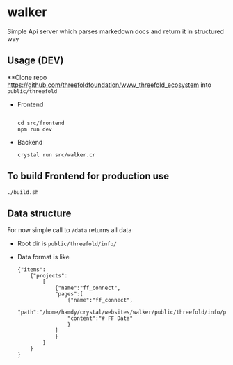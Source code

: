 # walker

Simple Api server which parses markedown docs and return it in structured way

## Usage (DEV)

**Clone repo  https://github.com/threefoldfoundation/www_threefold_ecosystem into `public/threefold`

- Frontend
	```

	cd src/frontend
	npm run dev
	```

- Backend

	```
	crystal run src/walker.cr
	```

## To build Frontend for production use
```
./build.sh
```

## Data structure

For now simple call to `/data` returns all data

- Root dir is `public/threefold/info/` 

- Data format is like
	```
	{"items":
		{"projects":
			[
				{"name":"ff_connect",
				"pages":[
					{"name":"ff_connect",
					"path":"/home/hamdy/crystal/websites/walker/public/threefold/info/projects/ff_connect/ff_connect.md",
					"content":"# FF Data"
					}
				]
				}
			]
		}
	}
	```

